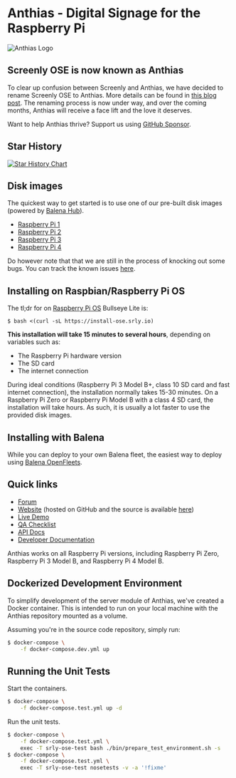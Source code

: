 # Anthias - Digital Signage for the Raspberry Pi

![Anthias Logo](https://github.com/Screenly/Anthias/blob/master/static/img/dark.svg?raw=true  "Anthias Logo")

## Screenly OSE is now known as Anthias

To clear up confusion between Screenly and Anthias, we have decided to rename Screenly OSE to Anthias. More details can be found in [this blog post](https://www.screenly.io/blog/2022/12/06/screenly-ose-now-called-anthias/). The renaming process is now under way, and over the coming months, Anthias will receive a face lift and the love it deserves.


Want to help Anthias thrive? Support us using [GitHub Sponsor](https://github.com/sponsors/Screenly).

## Star History

[![Star History Chart](https://api.star-history.com/svg?repos=Screenly/Anthias&type=Date)](https://star-history.com/#Screenly/Anthias&Date)


## Disk images

The quickest way to get started is to use one of our pre-built disk images (powered by [Balena Hub](https://hub.balena.io/)).

* [Raspberry Pi 1](https://github.com/Screenly/Anthias/releases/download/v0.18.4/2022-11-04-raspberry-pi.zip)
* [Raspberry Pi 2](https://github.com/Screenly/Anthias/releases/download/v0.18.4/2022-11-04-raspberry-pi2.zip)
* [Raspberry Pi 3](https://github.com/Screenly/Anthias/releases/download/v0.18.4/2022-11-04-raspberrypi3.zip)
* [Raspberry Pi 4](https://github.com/Screenly/Anthias/releases/download/v0.18.4/2022-11-04-raspberrypi4-64.zip)

Do however note that that we are still in the process of knocking out some bugs. You can track the known issues [here](https://github.com/Screenly/Anthias/projects/8).


## Installing on Raspbian/Raspberry Pi OS

The tl;dr for on [Raspberry Pi OS](https://www.raspberrypi.com/software/) Bullseye Lite is:

```
$ bash <(curl -sL https://install-ose.srly.io)
```

**This installation will take 15 minutes to several hours**, depending on variables such as:

 * The Raspberry Pi hardware version
 * The SD card
 * The internet connection

During ideal conditions (Raspberry Pi 3 Model B+, class 10 SD card and fast internet connection), the installation normally takes 15-30 minutes. On a Raspberry Pi Zero or Raspberry Pi Model B with a class 4 SD card, the installation will take hours. As such, it is usually a lot faster to use the provided disk images.

## Installing with Balena

While you can deploy to your own Balena fleet, the easiest way to deploy using [Balena OpenFleets](https://hub.balena.io/organizations/screenly_ose/fleets).

## Quick links

 * [Forum](https://forums.screenly.io/c/screenly-ose)
 * [Website](https://anthias.screenly.io) (hosted on GitHub and the source is available [here](https://github.com/Screenly/Anthias/tree/master/website))
 * [Live Demo](https://ose.demo.screenlyapp.com/)
 * [QA Checklist](https://github.com/Screenly/Anthias/blob/master/docs/qa-checklist.md)
 * [API Docs](https://ose.demo.screenlyapp.com/api/docs/)
 * [Developer Documentation](https://github.com/Screenly/Anthias/blob/master/docs/developer-documentation.md)

Anthias works on all Raspberry Pi versions, including Raspberry Pi Zero, Raspberry Pi 3 Model B, and Raspberry Pi 4 Model B.

## Dockerized Development Environment

To simplify development of the server module of Anthias, we've created a Docker container. This is intended to run on your local machine with the Anthias repository mounted as a volume.

Assuming you're in the source code repository, simply run:

```bash
$ docker-compose \
    -f docker-compose.dev.yml up
```

## Running the Unit Tests

Start the containers.

```bash
$ docker-compose \
    -f docker-compose.test.yml up -d
```

Run the unit tests.

```bash
$ docker-compose \
    -f docker-compose.test.yml \
    exec -T srly-ose-test bash ./bin/prepare_test_environment.sh -s
$ docker-compose \
    -f docker-compose.test.yml \
    exec -T srly-ose-test nosetests -v -a '!fixme'
```
